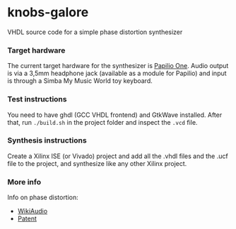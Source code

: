 # knobs-galore
VHDL source code for a simple phase distortion synthesizer

### Target hardware
The current target hardware for the synthesizer is [Papilio One](http://papilio.cc/).
Audio output is via a 3,5mm headphone jack (available as a module for Papilio) and
input is through a Simba My Music World toy keyboard.

### Test instructions
You need to have ghdl (GCC VHDL frontend) and GtkWave installed. After that,
run `./build.sh` in the project folder and inspect the `.vcd` file.

### Synthesis instructions
Create a Xilinx ISE (or Vivado) project and add all the .vhdl files and the .ucf file
to the project, and synthesize like any other Xilinx project.

### More info
Info on phase distortion:

 * [WikiAudio](http://en.wikiaudio.org/Phase_distortion_synthesis)
 * [Patent](http://pdfpiw.uspto.gov/.piw?docid=04658691&PageNum=1&IDKey=EB1A4353946E&HomeUrl=http://patft.uspto.gov/netacgi/nph-Parser?Sect1=PTO1%2526Sect2=HITOFF%2526d=PALL%2526p=1%2526u=%25252Fnetahtml%25252FPTO%25252Fsrchnum.htm%2526r=1%2526f=G%2526l=50%2526s1=4658691.PN.%2526OS=PN/4658691%2526RS=PN/4658691)
